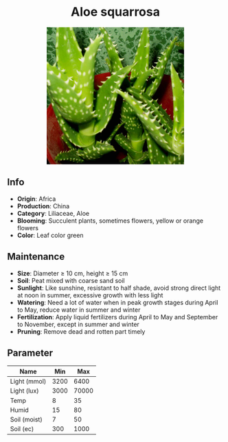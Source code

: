 <h1 align='center'>Aloe squarrosa</h1>
<p align="center">
    <img 
        align='center'
        width='320'
        src="../images/aloe squarrosa.png" 
        alt='Aloe squarrosa' />
</p>

## Info

 - **Origin**: Africa
 - **Production**: China
 - **Category**: Liliaceae, Aloe
 - **Blooming**: Succulent plants, sometimes flowers, yellow or orange flowers
 - **Color**: Leaf color green

## Maintenance

 - **Size**: Diameter ≥ 10 cm, height ≥ 15 cm
 - **Soil**: Peat mixed with coarse sand soil
 - **Sunlight**: Like sunshine, resistant to half shade, avoid strong direct light at noon in summer, excessive growth with less light
 - **Watering**: Need a lot of water when in peak growth stages during April to May, reduce water in summer and winter
 - **Fertilization**: Apply liquid fertilizers during April to May and September to November, except in summer and winter
 - **Pruning**: Remove dead and rotten part timely

## Parameter

| Name         | Min  | Max   |
|--------------|------|-------|
| Light (mmol) | 3200 | 6400  |
| Light (lux)  | 3000 | 70000 |
| Temp         | 8    | 35    |
| Humid        | 15   | 80    |
| Soil (moist) | 7   | 50    |
| Soil (ec)    | 300  | 1000  |